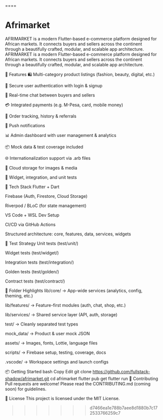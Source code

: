 
====
# Afrimarket
AFRIMARKET is a modern Flutter-based e-commerce platform designed for African markets. It connects buyers and sellers across the continent through a beautifully crafted, modular, and scalable app architecture.
AFRIMARKET is a modern Flutter-based e-commerce platform designed for African markets. It connects buyers and sellers across the continent through a beautifully crafted, modular, and scalable app architecture.

🚀 Features
🛍️ Multi-category product listings (fashion, beauty, digital, etc.)

🔐 Secure user authentication with login & signup

💬 Real-time chat between buyers and sellers

💳 Integrated payments (e.g. M-Pesa, card, mobile money)

🧾 Order tracking, history & referrals

🔔 Push notifications

📊 Admin dashboard with user management & analytics

📦 Mock data & test coverage included

🌐 Internationalization support via .arb files

📸 Cloud storage for images & media

🧪 Widget, integration, and unit tests

🧱 Tech Stack
Flutter + Dart

Firebase (Auth, Firestore, Cloud Storage)

Riverpod / BLoC (for state management)

VS Code + WSL Dev Setup

CI/CD via GitHub Actions

Structured architecture: core, features, data, services, widgets

🧪 Test Strategy
Unit tests (test/unit/)

Widget tests (test/widget/)

Integration tests (test/integration/)

Golden tests (test/golden/)

Contract tests (test/contract/)

📁 Folder Highlights
lib/core/ → App-wide services (analytics, config, theming, etc.)

lib/features/ → Feature-first modules (auth, chat, shop, etc.)

lib/services/ → Shared service layer (API, auth, storage)

test/ → Cleanly separated test types

mock_data/ → Product & user mock JSON

assets/ → Images, fonts, Lottie, language files

scripts/ → Firebase setup, testing, coverage, docs

.vscode/ → Workspace settings and launch configs

📦 Getting Started
bash
Copy
Edit
git clone https://github.com/fullstack-shadow/afrimarket.git
cd afrimarket
flutter pub get
flutter run
🤝 Contributing
Pull requests are welcome! Please read the CONTRIBUTING.md (coming soon) for guidelines.

📝 License
This project is licensed under the MIT License.
>>>>>>> d7466ea1e788b7aee8d1880b7c172533766259c7
